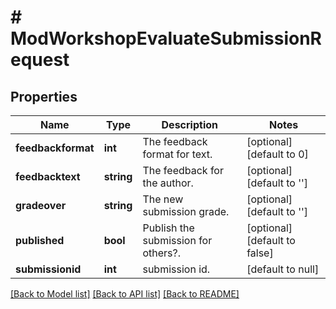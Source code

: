 # # ModWorkshopEvaluateSubmissionRequest

## Properties

Name | Type | Description | Notes
------------ | ------------- | ------------- | -------------
**feedbackformat** | **int** | The feedback format for text. | [optional] [default to 0]
**feedbacktext** | **string** | The feedback for the author. | [optional] [default to '']
**gradeover** | **string** | The new submission grade. | [optional] [default to '']
**published** | **bool** | Publish the submission for others?. | [optional] [default to false]
**submissionid** | **int** | submission id. | [default to null]

[[Back to Model list]](../../README.md#models) [[Back to API list]](../../README.md#endpoints) [[Back to README]](../../README.md)
